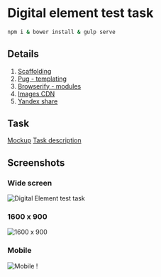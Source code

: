 # Digital element test task

```bash
npm i & bower install & gulp serve
```
## Details
1. [Scaffolding](https://github.com/yeoman/generator-webapp)
2. [Pug - templating](https://github.com/yeoman/generator-webapp/blob/master/docs/recipes/pug.md)
3. [Browserify - modules](https://github.com/yeoman/generator-webapp/blob/master/docs/recipes/browserify.md)
4. [Images CDN](https://cloudinary.com)
5. [Yandex share](https://tech.yandex.ru/share/)

## Task
[Mockup](http://freebies.flatro.ru/photography-website-template)
[Task description](https://docs.google.com/document/d/1W8Vu_E2zSE6L3Mh2r7DjxnLJ4_fFIMtm4xAGjoFTRW4/edit?usp=sharing)

## Screenshots
### Wide screen
![Digital Element test task](https://res.cloudinary.com/dvbyognrh/image/upload/v1532926488/photography_template/screencapture-digital-elem-xzarxzes-c9users-io-8081-2018-07-30-09_53_36.png "Digital Element Test Task")

### 1600 x 900
![1600 x 900](https://res.cloudinary.com/dvbyognrh/image/upload/v1532929881/photography_template/screencapture-digital-elem-xzarxzes-c9users-io-8080-2018-07-30-10_50_35.png)

### Mobile
![Mobile](https://res.cloudinary.com/dvbyognrh/image/upload/v1532930014/photography_template/screencapture-digital-elem-xzarxzes-c9users-io-8080-2018-07-30-10_53_06.png)
!
